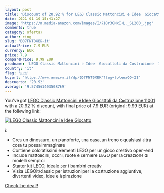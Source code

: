 ```yaml
---
layout: post
title: 'Discount of 20.92 % for LEGO Classic Mattoncini e Idee  Giocatto'
date: 2021-01-10 15:41:27
image: 'https://m.media-amazon.com/images/I/518r3GNxI+L._SL200_.jpg'
comments: true
category: ofertas
author: ring
slug: 'B07FNT8XBK-it'
actualPrice: 7.9 EUR
currency: EUR
price: 7.9
comparePrice: 9.99 EUR
prodname: 'LEGO Classic Mattoncini e Idee  Giocattoli da Costruzione  11001'
country: 'it'
flag: '🇮🇹'
buyurl: 'https://www.amazon.it/dp/B07FNT8XBK/?tag=tolees00-21'
descuento: '20.92'
average: '9.574561403508769'
---
```


You've got [LEGO Classic Mattoncini e Idee  Giocattoli da Costruzione  11001](https://www.amazon.it/dp/B07FNT8XBK/?tag=tolees00-21) with a  20.92 % discount, with final price of 7.9 EUR (original: 9.99 EUR) at the following link:

[![LEGO Classic Mattoncini e Idee  Giocatto](https://m.media-amazon.com/images/I/518r3GNxI+L._SL200_.jpg)](https://www.amazon.it/dp/B07FNT8XBK/?tag=tolees00-21)

ℹ️:

- Crea un dinosauro, un pianoforte, una casa, un treno o qualsiasi altra cosa tu possa immaginare
- Contiene coloratissimi elementi LEGO per un gioco creativo open-end
- Include mattoncini, occhi, ruote e cerniere LEGO per la creazione di modelli semplici
- Starter kit LEGO, ideale per i bambini creativi
- Visita LEGOit/classic per istruzioni per la costruzione aggiuntive, divertenti video, idee e ispirazione

[Check the deal!!](https://www.amazon.it/dp/B07FNT8XBK/?tag=tolees00-21)
